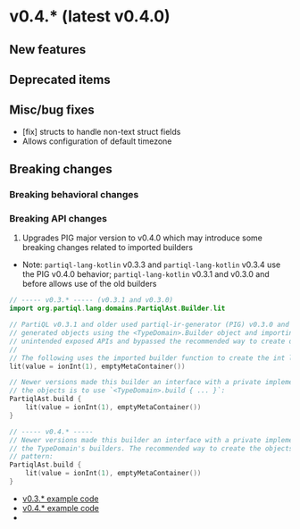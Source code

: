# v0.4.* (latest v0.4.0)

## New features
## Deprecated items
## Misc/bug fixes
* [fix] structs to handle non-text struct fields
* Allows configuration of default timezone
## Breaking changes
### Breaking behavioral changes
### Breaking API changes
1. Upgrades PIG major version to v0.4.0 which may introduce some breaking changes related to imported builders
* Note: `partiql-lang-kotlin` v0.3.3 and `partiql-lang-kotlin` v0.3.4 use the PIG v0.4.0 behavior; `partiql-lang-kotlin` v0.3.1 and v0.3.0 and before allows use of the old builders
```kotlin
// ----- v0.3.* ----- (v0.3.1 and v0.3.0)
import org.partiql.lang.domains.PartiqlAst.Builder.lit

// PartiQL v0.3.1 and older used partiql-ir-generator (PIG) v0.3.0 and older, which allowed for specifying PIG-
// generated objects using the <TypeDomain>.Builder object and importing the builder functions. These were
// unintended exposed APIs and bypassed the recommended way to create domain objects.
//
// The following uses the imported builder function to create the int literal, 1
lit(value = ionInt(1), emptyMetaContainer())

// Newer versions made this builder an interface with a private implementation. The recommended way to create
// the objects is to use `<TypeDomain>.build { ... }`:
PartiqlAst.build {
    lit(value = ionInt(1), emptyMetaContainer())
}
```

```kotlin
// ----- v0.4.* -----
// Newer versions made this builder an interface with a private implementation, so users can no longer import
// the TypeDomain's builders. The recommended way to create the objects is to use `<TypeDomain>.build { ... }`
// pattern:
PartiqlAst.build {
    lit(value = ionInt(1), emptyMetaContainer())
}
```
- [v0.3.* example code](https://github.com/partiql/partiql-lang-kotlin/blob/0e9d093e081fc7f524c0b872917efce79f60fc64/version-upgrade/v0.3-to-v0.4-upgrade/examples/src/test/kotlin/examples/BreakingChanges.kt#L10-L24)
- [v0.4.* example code](https://github.com/partiql/partiql-lang-kotlin/blob/0e9d093e081fc7f524c0b872917efce79f60fc64/version-upgrade/v0.3-to-v0.4-upgrade/upgraded-examples/src/test/kotlin/examples/BreakingChanges.kt#L9-L17)
- 